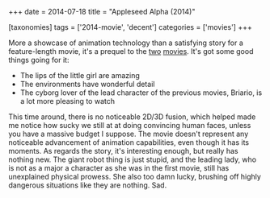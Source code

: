 +++
date = 2014-07-18
title = "Appleseed Alpha (2014)"

[taxonomies]
tags = ['2014-movie', 'decent']
categories = ['movies']
+++

More a showcase of animation technology than a satisfying story for a
feature-length movie, it\'s a prequel to the [two][] [movies]. It\'s got
some good things going for it:

-   The lips of the little girl are amazing
-   The environments have wonderful detail
-   The cyborg lover of the lead character of the previous movies,
    Briario, is a lot more pleasing to watch

This time around, there is no noticeable 2D/3D fusion, which helped made
me notice how sucky we still at at doing convincing human faces, unless
you have a massive budget I suppose. The movie doesn\'t represent any
noticeable advancement of animation capabilities, even though it has its
moments. As regards the story, it\'s interesting enough, but really has
nothing new. The giant robot thing is just stupid, and the leading lady,
who is not as a major a character as she was in the first movie, still
has unexplained physical prowess. She also too damn lucky, brushing off
highly dangerous situations like they are nothing. Sad.

  [two]: http://tshepang.net/appleseed-2004
  [movies]: http://tshepang.net/appleseed-ex-machina-2007
